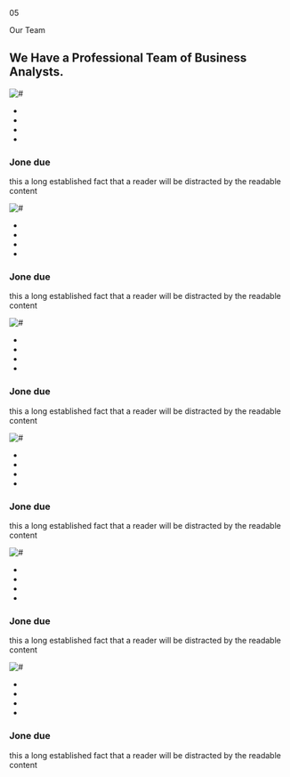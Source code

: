 <div class="section layout_padding">
  <div class="container">
    <div class="row">
      <div class="col-md-12">
        <div class="full">
          <div class="heading_main text_align_left">
            <div class="left">
              <p class="section_count">05</p>
            </div>
            <div class="right">
              <p class="small_tag">Our Team</p>
              <h2><span class="theme_color">We Have a Professional</span> Team of Business Analysts.</h2>
            </div>
          </div>
        </div>
      </div>
    </div>
    <div class="row margin-top_30">
      <div class="col-lg-12 margin-top_30">
        <div id="team_slider" class="carousel slide" data-ride="carousel">
          <!-- The slideshow -->
          <div class="carousel-inner">
            <div class="carousel-item">
              <div class="row">
                <div class="col-lg-4 col-md-4 col-sm-12">
                  <div class="full">
                    <div class="full team_member_img text_align_center">
                      <img src="img/img-7.png" alt="#">
                      <div class="social_icon_team">
                        <ul class="social_icon">
                          <li>
                            <a href="#"></a>
                          </li>
                          <li>
                            <a href="#"></a>
                          </li>
                          <li>
                            <a href="#"></a>
                          </li>
                          <li>
                            <a href="#"></a>
                          </li>
                        </ul>
                      </div>
                    </div>
                    <div class="full text_align_center">
                      <h3>Jone due</h3>
                    </div>
                    <div class="full text_align_center">
                      <p>this a long established fact that a reader will be distracted by the readable content</p>
                    </div>
                  </div>
                </div>
                <div class="col-lg-4 col-md-4 col-sm-12">
                  <div class="full">
                    <div class="full team_member_img text_align_center">
                      <img src="img/img-8.png" alt="#">
                      <div class="social_icon_team">
                        <ul class="social_icon">
                          <li>
                            <a href="#"></a>
                          </li>
                          <li>
                            <a href="#"></a>
                          </li>
                          <li>
                            <a href="#"></a>
                          </li>
                          <li>
                            <a href="#"></a>
                          </li>
                        </ul>
                      </div>
                    </div>
                    <div class="full text_align_center">
                      <h3>Jone due</h3>
                    </div>
                    <div class="full text_align_center">
                      <p>this a long established fact that a reader will be distracted by the readable content</p>
                    </div>
                  </div>
                </div>
                <div class="col-lg-4 col-md-4 col-sm-12">
                  <div class="full">
                    <div class="full team_member_img text_align_center">
                      <img src="img/img-9.png" alt="#">
                      <div class="social_icon_team">
                        <ul class="social_icon">
                          <li>
                            <a href="#"></a>
                          </li>
                          <li>
                            <a href="#"></a>
                          </li>
                          <li>
                            <a href="#"></a>
                          </li>
                          <li>
                            <a href="#"></a>
                          </li>
                        </ul>
                      </div>
                    </div>
                    <div class="full text_align_center">
                      <h3>Jone due</h3>
                    </div>
                    <div class="full text_align_center">
                      <p>this a long established fact that a reader will be distracted by the readable content</p>
                    </div>
                  </div>
                </div>
              </div>
            </div>
            <div class="carousel-item active">
              <div class="row">
                <div class="col-lg-4 col-md-4 col-sm-12">
                  <div class="full">
                    <div class="full team_member_img text_align_center">
                      <img src="img/img-7.png" alt="#">
                      <div class="social_icon_team">
                        <ul class="social_icon">
                          <li>
                            <a href="#"></a>
                          </li>
                          <li>
                            <a href="#"></a>
                          </li>
                          <li>
                            <a href="#"></a>
                          </li>
                          <li>
                            <a href="#"></a>
                          </li>
                        </ul>
                      </div>
                    </div>
                    <div class="full text_align_center">
                      <h3>Jone due</h3>
                    </div>
                    <div class="full text_align_center">
                      <p>this a long established fact that a reader will be distracted by the readable content</p>
                    </div>
                  </div>
                </div>
                <div class="col-lg-4 col-md-4 col-sm-12">
                  <div class="full">
                    <div class="full team_member_img text_align_center">
                      <img src="img/img-8.png" alt="#">
                      <div class="social_icon_team">
                        <ul class="social_icon">
                          <li>
                            <a href="#"></a>
                          </li>
                          <li>
                            <a href="#"></a>
                          </li>
                          <li>
                            <a href="#"></a>
                          </li>
                          <li>
                            <a href="#"></a>
                          </li>
                        </ul>
                      </div>
                    </div>
                    <div class="full text_align_center">
                      <h3>Jone due</h3>
                    </div>
                    <div class="full text_align_center">
                      <p>this a long established fact that a reader will be distracted by the readable content</p>
                    </div>
                  </div>
                </div>
                <div class="col-lg-4 col-md-4 col-sm-12">
                  <div class="full">
                    <div class="full team_member_img text_align_center">
                      <img src="img/img-9.png" alt="#">
                      <div class="social_icon_team">
                        <ul class="social_icon">
                          <li>
                            <a href="#"></a>
                          </li>
                          <li>
                            <a href="#"></a>
                          </li>
                          <li>
                            <a href="#"></a>
                          </li>
                          <li>
                            <a href="#"></a>
                          </li>
                        </ul>
                      </div>
                    </div>
                    <div class="full text_align_center">
                      <h3>Jone due</h3>
                    </div>
                    <div class="full text_align_center">
                      <p>this a long established fact that a reader will be distracted by the readable content</p>
                    </div>
                  </div>
                </div>
              </div>
            </div>
            <div class="bullets">
              <!-- Indicators -->
              <ul class="carousel-indicators"></ul>
            </div>
          </div>
        </div>
      </div>
    </div>
  </div>
</div>
